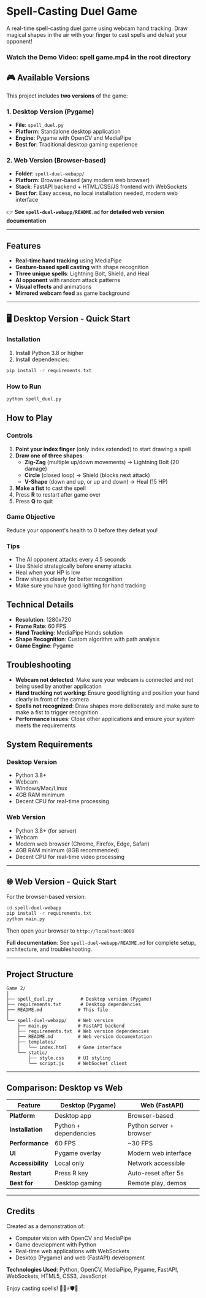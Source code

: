 # Spell-Casting Duel Game

A real-time spell-casting duel game using webcam hand tracking. Draw magical shapes in the air with your finger to cast spells and defeat your opponent!

### Watch the Demo Video: spell game.mp4 in the root directory

## 🎮 Available Versions

This project includes **two versions** of the game:

### 1. Desktop Version (Pygame)
- **File**: `spell_duel.py`
- **Platform**: Standalone desktop application
- **Engine**: Pygame with OpenCV and MediaPipe
- **Best for**: Traditional desktop gaming experience

### 2. Web Version (Browser-based)
- **Folder**: `spell-duel-webapp/`
- **Platform**: Browser-based (any modern web browser)
- **Stack**: FastAPI backend + HTML/CSS/JS frontend with WebSockets
- **Best for**: Easy access, no local installation needed, modern web interface

👉 **See `spell-duel-webapp/README.md` for detailed web version documentation**

---

## Features

- **Real-time hand tracking** using MediaPipe
- **Gesture-based spell casting** with shape recognition
- **Three unique spells**: Lightning Bolt, Shield, and Heal
- **AI opponent** with random attack patterns
- **Visual effects** and animations
- **Mirrored webcam feed** as game background

---

## 🖥️ Desktop Version - Quick Start

### Installation

1. Install Python 3.8 or higher
2. Install dependencies:

```bash
pip install -r requirements.txt
```

### How to Run

```bash
python spell_duel.py
```

## How to Play

### Controls

1. **Point your index finger** (only index extended) to start drawing a spell
2. **Draw one of three shapes**:
   - **Zig-Zag** (multiple up/down movements) → Lightning Bolt (20 damage)
   - **Circle** (closed loop) → Shield (blocks next attack)
   - **V-Shape** (down and up, or up and down) → Heal (15 HP)
3. **Make a fist** to cast the spell
4. Press **R** to restart after game over
5. Press **Q** to quit

### Game Objective

Reduce your opponent's health to 0 before they defeat you!

### Tips

- The AI opponent attacks every 4.5 seconds
- Use Shield strategically before enemy attacks
- Heal when your HP is low
- Draw shapes clearly for better recognition
- Make sure you have good lighting for hand tracking

## Technical Details

- **Resolution**: 1280x720
- **Frame Rate**: 60 FPS
- **Hand Tracking**: MediaPipe Hands solution
- **Shape Recognition**: Custom algorithm with path analysis
- **Game Engine**: Pygame

## Troubleshooting

- **Webcam not detected**: Make sure your webcam is connected and not being used by another application
- **Hand tracking not working**: Ensure good lighting and position your hand clearly in front of the camera
- **Spells not recognized**: Draw shapes more deliberately and make sure to make a fist to trigger recognition
- **Performance issues**: Close other applications and ensure your system meets the requirements

## System Requirements

### Desktop Version
- Python 3.8+
- Webcam
- Windows/Mac/Linux
- 4GB RAM minimum
- Decent CPU for real-time processing

### Web Version
- Python 3.8+ (for server)
- Webcam
- Modern web browser (Chrome, Firefox, Edge, Safari)
- 4GB RAM minimum (8GB recommended)
- Decent CPU for real-time video processing

---

## 🌐 Web Version - Quick Start

For the browser-based version:

```bash
cd spell-duel-webapp
pip install -r requirements.txt
python main.py
```

Then open your browser to `http://localhost:8000`

**Full documentation**: See `spell-duel-webapp/README.md` for complete setup, architecture, and troubleshooting.

---

## Project Structure

```
Game 2/
│
├── spell_duel.py          # Desktop version (Pygame)
├── requirements.txt       # Desktop dependencies
├── README.md             # This file
│
└── spell-duel-webapp/    # Web version
    ├── main.py           # FastAPI backend
    ├── requirements.txt  # Web version dependencies
    ├── README.md         # Web version documentation
    ├── templates/
    │   └── index.html    # Game interface
    └── static/
        ├── style.css     # UI styling
        └── script.js     # WebSocket client
```

---

## Comparison: Desktop vs Web

| Feature | Desktop (Pygame) | Web (FastAPI) |
|---------|-----------------|---------------|
| **Platform** | Desktop app | Browser-based |
| **Installation** | Python + dependencies | Python server + browser |
| **Performance** | 60 FPS | ~30 FPS |
| **UI** | Pygame overlay | Modern web interface |
| **Accessibility** | Local only | Network accessible |
| **Restart** | Press R key | Auto-reset after 5s |
| **Best for** | Desktop gaming | Remote play, demos |

---

## Credits

Created as a demonstration of:
- Computer vision with OpenCV and MediaPipe
- Game development with Python
- Real-time web applications with WebSockets
- Desktop (Pygame) and web (FastAPI) development

**Technologies Used**: Python, OpenCV, MediaPipe, Pygame, FastAPI, WebSockets, HTML5, CSS3, JavaScript

Enjoy casting spells! 🧙‍♂️⚡🛡️💚
